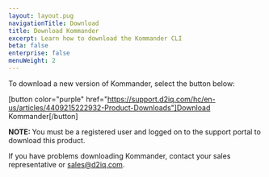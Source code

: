 ```yaml
---
layout: layout.pug
navigationTitle: Download
title: Download Kommander
excerpt: Learn how to download the Kommander CLI
beta: false
enterprise: false
menuWeight: 2
---
```


<!-- markdownlint-disable MD034 -->

To download a new version of Kommander, select the button below:

[button color="purple" href="https://support.d2iq.com/hc/en-us/articles/4409215222932-Product-Downloads"]Download Kommander[/button]

<p class="message--note"><strong>NOTE: </strong>You must be a registered user and logged on to the support portal to download this product.

If you have problems downloading Kommander, contact your sales representative or <a href="mailto:sales@d2iq.com">sales@d2iq.com</a>.</p>
